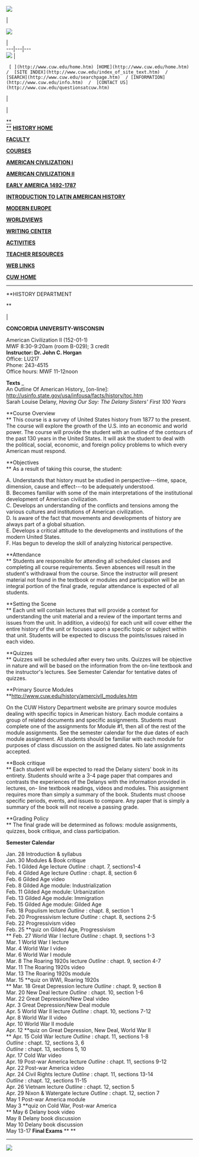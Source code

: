 ![](../ORIGINAL_IMAGES/upper_left.jpg)

|

![](../ORIGINAL_IMAGES/top.jpg)

|  
---|---|---  
![](images/amerci6.jpg) |  
  
     [ ](http://www.cuw.edu/home.htm) [HOME](http://www.cuw.edu/home.htm)  /  [SITE INDEX](http://www.cuw.edu/index_of_site_text.htm)  /  [SEARCH](http://www.cuw.edu/searchpage.htm)  / [INFORMATION](http://www.cuw.edu/info.htm)  /  [CONTACT US](http://www.cuw.edu/questionsatcuw.htm)

|  
  
|

[**  
**](facts.htm) **[HISTORY HOME](default.htm)**

**[FACULTY](Faculty.htm)**

**[COURSES](Courses.htm)**

[**AMERICAN CIVILIZATION I**](americancivI.htm)

[**AMERICAN CIVILIZATION II**](americancivII.htm)

**[EARLY AMERICA 1492-1787](early_america_syllabus.htm)**

**[INTRODUCTION TO LATIN AMERICAN HISTORY](intro_latin_american_history.htm)**

[**MODERN EUROPE**](modern_europe.htm)

[**WORLDVIEWS**](worldviews.htm)

**[WRITING CENTER](writing_center.htm)**

**[ACTIVITIES](Activities.htm)**

**[TEACHER RESOURCES](Teacher%20Resources.htm)**

**[WEB LINKS](Web%20Links.htm)**

**[CUW HOME](http://www.cuw.edu/home.htm)**

  
  
---  
  
**HISTORY DEPARTMENT  
  
**

|

**CONCORDIA UNIVERSITY-WISCONSIN**

American Civilization II (152-01-1)  
MWF 8:30-9:20am (room B-029); 3 credit  
**Instructor: Dr. John C. Horgan**  
Office: LU217  
Phone: 243-4515  
Office hours: MWF 11-12noon

**Texts** _  
An Outline Of American History_ [on-line]:  
<http://usinfo.state.gov/usa/infousa/facts/history/toc.htm>  
Sarah Louise Delany, _Having Our Say: The Delany Sisters' First 100 Years_

**Course Overview  
** This course is a survey of United States history from 1877 to the present.
The course will explore the growth of the U.S. into an economic and world
power. The course will provide the student with an outline of the contours of
the past 130 years in the United States. It will ask the student to deal with
the political, social, economic, and foreign policy problems to which every
American must respond.

**Objectives  
** As a result of taking this course, the student:

A. Understands that history must be studied in perspective---time, space,
dimension, cause and effect---to be adequately understood.  
B. Becomes familiar with some of the main interpretations of the institutional
development of American civilization.  
C. Develops an understanding of the conflicts and tensions among the various
cultures and institutions of American civilization.  
D. Is aware of the fact that movements and developments of history are always
part of a global situation.  
E. Develops a critical attitude to the developments and institutions of the
modern United States.  
F. Has begun to develop the skill of analyzing historical perspective.

**Attendance  
** Students are responsible for attending all scheduled classes and completing
all course requirements. Seven absences will result in the student's
withdrawal from the course. Since the instructor will present material not
found in the textbook or modules and participation will be an integral portion
of the final grade, regular attendance is expected of all students.

**Setting the Scene  
** Each unit will contain lectures that will provide a context for
understanding the unit material and a review of the important terms and issues
from the unit. In addition, a video(s) for each unit will cover either the
entire history of the unit or focuses upon a specific topic or subject within
that unit. Students will be expected to discuss the points/issues raised in
each video.

**Quizzes  
** Quizzes will be scheduled after every two units. Quizzes will be objective
in nature and will be based on the information from the on-line textbook and
the instructor's lectures. See Semester Calendar for tentative dates of
quizzes.

**Primary Source Modules  
**<http://www.cuw.edu/history/amercivII_modules.htm>

On the CUW History Department website are primary source modules dealing with
specific topics in American history. Each module contains a group of related
documents and specific assignments. Students must complete one of the
assignments for Module #1, then all of the rest of the module assignments. See
the semester calendar for the due dates of each module assignment. All
students should be familiar with each module for purposes of class discussion
on the assigned dates. No late assignments accepted.

**Book critique  
** Each student will be expected to read the Delany sisters' book in its
entirety. Students should write a 3-4 page paper that compares and contrasts
the experiences of the Delanys with the information provided in lectures, on-
line textbook readings, videos and modules. This assignment requires more than
simply a summary of the book. Students must choose specific periods, events,
and issues to compare. Any paper that is simply a summary of the book will not
receive a passing grade.

**Grading Policy  
** The final grade will be determined as follows: module assignments, quizzes,
book critique, and class participation.

**Semester Calendar**

Jan.  28          Introduction & syllabus  
Jan.  30          Modules & Book critique  
Feb.  1            Gilded Age lecture             _Outline_ : chapt. 7,
sections1-4  
Feb.  4            Gilded Age lecture             _Outline_ : chapt. 8,
section 6  
Feb.  6            Gilded Age video  
Feb.  8            Gilded Age module: Industrialization  
Feb.  11          Gilded Age module: Urbanization  
Feb.  13          Gilded Age module: Immigration  
Feb.  15          Gilded Age module: Gilded Age  
Feb.  18          Populism lecture                 _Outline_ : chapt. 8,
section 1  
Feb.  20          Progressivism lecture          _Outline_ : chapt. 8,
sections 2-5  
Feb.  22          Progressivism video  
Feb.  25          **quiz on Gilded Age, Progressivism  
** Feb.  27          World War I lecture            _Outline_ : chapt. 9,
sections 1-3  
Mar.  1            World War I lecture  
Mar.  4            World War I video  
Mar.  6            World War I module  
Mar.  8             The Roaring 1920s lecture _Outline_ : chapt. 9, section
4-7  
Mar.  11           The Roaring 1920s video  
Mar.  13           The Roaring 1920s module  
Mar.  15           **quiz on WWI, Roaring 1920s  
** Mar.  18          Great Depression lecture      _Outline_ : chapt. 9,
section 8  
Mar.  20          New Deal lecture                 _Outline_ : chapt. 10,
section 1-6  
Mar.  22          Great Depression/New Deal video  
Apr.   3            Great Depression/New Deal module  
Apr.   5            World War II lecture           _Outline_ : chapt. 10,
sections 7-12  
Apr.   8            World War II video  
Apr.  10          World War II module  
Apr.  12           **quiz on Great Depression, New Deal, World War II  
** Apr. 15            Cold War lecture               _Outline_ : chapt. 11,
sections 1-8  
                                                                 _Outline_ : chapt. 12, sections 3, 6  
                                                                 _Outline_ : chapt. 13, sections 5, 10  
Apr. 17           Cold War video  
Apr.  19          Post-war America lecture    _Outline_ : chapt. 11, sections
9-12  
Apr.  22          Post-war America video  
Apr.  24          Civil Rights lecture               _Outline_ : chapt. 11,
sections 13-14  
                                                                  _Outline_ : chapt. 12, sections 11-15  
Apr.  26          Vietnam lecture                   _Outline_ : chapt. 12,
section 5  
Apr.  29          Nixon & Watergate lecture  _Outline_ : chapt. 12, section 7  
May 1             Post-war America module  
May  3            **quiz on Cold War, Post-war America  
** May 6             Delany book video  
May 8             Delany book discussion  
May 10           Delany book discussion  
May 13-17      **Final Exams** **  **  
  
---  
  
     
  
![](../ORIGINAL_IMAGES/menu_bottom.jpg)

